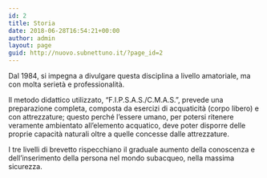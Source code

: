 ```yaml
---
id: 2
title: Storia
date: 2018-06-28T16:54:21+00:00
author: admin
layout: page
guid: http://nuovo.subnettuno.it/?page_id=2
---
```

Dal 1984, si impegna a divulgare questa disciplina a livello amatoriale, ma con molta serietà e professionalità.

Il metodo didattico utilizzato, &#8220;F.I.P.S.A.S./C.M.A.S.&#8221;, prevede una preparazione completa, composta da esercizi di acquaticità (corpo libero) e con attrezzature; questo perché l&#8217;essere umano, per potersi ritenere veramente ambientato all&#8217;elemento acquatico, deve poter disporre delle proprie capacità naturali oltre a quelle concesse dalle attrezzature.

I tre livelli di brevetto rispecchiano il graduale aumento della conoscenza e dell&#8217;inserimento della persona nel mondo subacqueo, nella massima sicurezza.